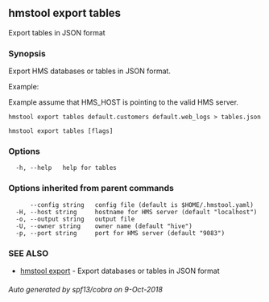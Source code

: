 ## hmstool export tables

Export tables in JSON format

### Synopsis


Export HMS databases or tables in JSON format.

Example:

Example assume that HMS_HOST is pointing to the valid HMS server.

    hmstool export tables default.customers default.web_logs > tables.json


```
hmstool export tables [flags]
```

### Options

```
  -h, --help   help for tables
```

### Options inherited from parent commands

```
      --config string   config file (default is $HOME/.hmstool.yaml)
  -H, --host string     hostname for HMS server (default "localhost")
  -o, --output string   output file
  -U, --owner string    owner name (default "hive")
  -p, --port string     port for HMS server (default "9083")
```

### SEE ALSO

* [hmstool export](hmstool_export.md)	 - Export databases or tables in JSON format

###### Auto generated by spf13/cobra on 9-Oct-2018

